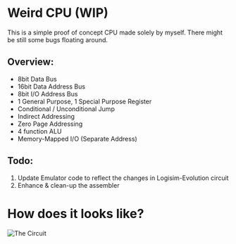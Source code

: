 # Weird CPU (WIP)

This is a simple proof of concept CPU made solely by myself.
There might be still some bugs floating around.

## Overview:

* 8bit Data Bus
* 16bit Data Address Bus
* 8bit I/O Address Bus
* 1 General Purpose, 1 Special Purpose Register
* Conditional / Unconditional Jump
* Indirect Addressing
* Zero Page Addressing
* 4 function ALU
* Memory-Mapped I/O (Separate Address)

## Todo:

1. Update Emulator code to reflect the changes in Logisim-Evolution circuit
2. Enhance & clean-up the assembler

# How does it looks like?

![The Circuit](https://github.com/NeoChen1024/Weird_CPU/raw/trunk/c.png)
